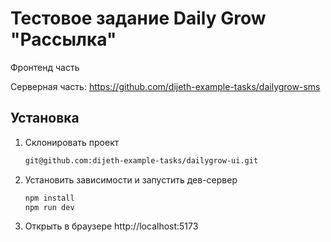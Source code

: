 # Тестовое задание Daily Grow "Рассылка"

Фронтенд часть

Серверная часть: https://github.com/dijeth-example-tasks/dailygrow-sms

## Установка

1. Склонировать проект
   ```sh
   git@github.com:dijeth-example-tasks/dailygrow-ui.git
   ```
1. Установить зависимости и запустить дев-сервер
   ```sh
   npm install
   npm run dev
   ```
1. Открыть в браузере http://localhost:5173
